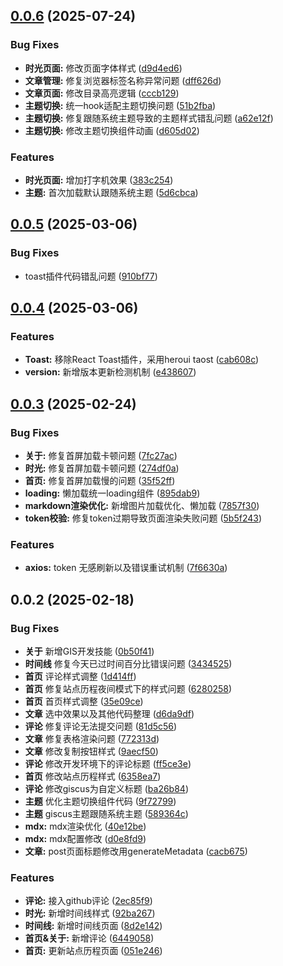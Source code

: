 ## [0.0.6](https://github.com/Lizh606/bok-next-client/compare/v0.0.5-20250306...v0.0.6) (2025-07-24)


### Bug Fixes

* **时光页面:** 修改页面字体样式 ([d9d4ed6](https://github.com/Lizh606/bok-next-client/commit/d9d4ed625c156192cc1af9e2e4fa9605921b3c7e))
* **文章管理:** 修复浏览器标签名称异常问题 ([dff626d](https://github.com/Lizh606/bok-next-client/commit/dff626d2236ab160fc7ce002188e99a9e95fb054))
* **文章页面:** 修改目录高亮逻辑 ([cccb129](https://github.com/Lizh606/bok-next-client/commit/cccb129bb7731fe92b1546ddd4a0971f5f3dc0da))
* **主题切换:** 统一hook适配主题切换问题 ([51b2fba](https://github.com/Lizh606/bok-next-client/commit/51b2fba287f2c05b2af152cde36faf713af304fc))
* **主题切换:** 修复跟随系统主题导致的主题样式错乱问题 ([a62e12f](https://github.com/Lizh606/bok-next-client/commit/a62e12f815f1e9123c48f0eefe1de843b69d12fd))
* **主题切换:** 修改主题切换组件动画 ([d605d02](https://github.com/Lizh606/bok-next-client/commit/d605d020bd5133887220eed518c6e5c0a06ce9a5))


### Features

* **时光页面:** 增加打字机效果 ([383c254](https://github.com/Lizh606/bok-next-client/commit/383c254726f1c1a0bdbc29dbd9f55d93b5328090))
* **主题:** 首次加载默认跟随系统主题 ([5d6cbca](https://github.com/Lizh606/bok-next-client/commit/5d6cbca99a4665716d250227d3c601e775d107e0))



## [0.0.5](https://github.com/Lizh606/bok-next-client/compare/v0.0.4-20250306...v0.0.5) (2025-03-06)


### Bug Fixes

* toast插件代码错乱问题 ([910bf77](https://github.com/Lizh606/bok-next-client/commit/910bf778bc76c402f45225620549ff6c9190bea6))



## [0.0.4](https://github.com/Lizh606/bok-next-client/compare/v0.0.3-20250224...v0.0.4) (2025-03-06)


### Features

* **Toast:** 移除React Toast插件，采用heroui taost ([cab608c](https://github.com/Lizh606/bok-next-client/commit/cab608c7f9397bf5b26b1bc2334f38212d3c51bc))
* **version:** 新增版本更新检测机制 ([e438607](https://github.com/Lizh606/bok-next-client/commit/e438607a8c89c0e3bf2e418d6ea51e1ae0f61ece))



## [0.0.3](https://github.com/Lizh606/bok-next-client/compare/v0.0.2-20250218...v0.0.3) (2025-02-24)


### Bug Fixes

* **关于:** 修复首屏加载卡顿问题 ([7fc27ac](https://github.com/Lizh606/bok-next-client/commit/7fc27ac04eeb03e4334e44ab6beb5c29fdfc87bf))
* **时光:** 修复首屏加载卡顿问题 ([274df0a](https://github.com/Lizh606/bok-next-client/commit/274df0a2f57e27126b0308a6f59182bc469d640a))
* **首页:** 修复首屏加载慢的问题 ([35f52ff](https://github.com/Lizh606/bok-next-client/commit/35f52ff12c4e696af54737a461e7ec7e06b1650a))
* **loading:** 懒加载统一loading组件 ([895dab9](https://github.com/Lizh606/bok-next-client/commit/895dab9a1df373ab18da36067b3233d13a37c3c1))
* **markdown渲染优化:** 新增图片加载优化、懒加载 ([7857f30](https://github.com/Lizh606/bok-next-client/commit/7857f30776a1f7890efd9a29038935ab76aa9ac0))
* **token校验:** 修复token过期导致页面渲染失败问题 ([5b5f243](https://github.com/Lizh606/bok-next-client/commit/5b5f243e334bd659b2a22dda92feaf7ea46300be))


### Features

* **axios:**  token 无感刷新以及错误重试机制 ([7f6630a](https://github.com/Lizh606/bok-next-client/commit/7f6630a893d5a0d92fa1d052d5a1e81927727750))



## 0.0.2 (2025-02-18)

### Bug Fixes

- **关于** 新增GIS开发技能 ([0b50f41](https://github.com/Lizh606/bok-next-client/commit/0b50f41ff617edf765d8877ec6aeff0853d3e2fa))
- **时间线** 修复今天已过时间百分比错误问题 ([3434525](https://github.com/Lizh606/bok-next-client/commit/3434525e6ac534b17e8713de0390a72d0b4d2a2d))
- **首页** 评论样式调整 ([1d414ff](https://github.com/Lizh606/bok-next-client/commit/1d414ffbad37f6e81378d7d762c74ddac165ebe4))
- **首页** 修复站点历程夜间模式下的样式问题 ([6280258](https://github.com/Lizh606/bok-next-client/commit/62802589720d8289f398613aae0acdc63506ca64))
- **首页** 首页样式调整 ([35e09ce](https://github.com/Lizh606/bok-next-client/commit/35e09ce51982d6d41d0d27f53976c42e028da337))
- **文章** 选中效果以及其他代码整理 ([d6da9df](https://github.com/Lizh606/bok-next-client/commit/d6da9dfec18f70ac49f42591554be21e3ed542f3))
- **评论** 修复评论无法提交问题 ([81d5c56](https://github.com/Lizh606/bok-next-client/commit/81d5c56173eb1dc880bf83bf1a1962fb8563b911))
- **文章** 修复表格渲染问题 ([772313d](https://github.com/Lizh606/bok-next-client/commit/772313dc72d8479b2da8a14ebeeb8ebe99c33ab1))
- **文章** 修改复制按钮样式 ([9aecf50](https://github.com/Lizh606/bok-next-client/commit/9aecf50e10b5f75abb218fcd3ad5981baae930ee))
- **评论** 修改开发环境下的评论标题 ([ff5ce3e](https://github.com/Lizh606/bok-next-client/commit/ff5ce3e64d04138d036d4810c1e68d67136de04c))
- **首页** 修改站点历程样式 ([6358ea7](https://github.com/Lizh606/bok-next-client/commit/6358ea7dbdb7c72641931f59e04cfd4a505f3194))
- **评论** 修改giscus为自定义标题 ([ba26b84](https://github.com/Lizh606/bok-next-client/commit/ba26b84541bbc81dab8b9ffc7edebb94db5851ce))
- **主题** 优化主题切换组件代码 ([9f72799](https://github.com/Lizh606/bok-next-client/commit/9f72799144b0521977f5c6712ac0463707e79328))
- **主题** giscus主题跟随系统主题 ([589364c](https://github.com/Lizh606/bok-next-client/commit/589364c14ce2facfa41acb35aca63af0ca2b5cba))
- **mdx:** mdx渲染优化 ([40e12be](https://github.com/Lizh606/bok-next-client/commit/40e12bed0b5d86875daf5fea6ed1718d5deef2a0))
- **mdx:** mdx配置修改 ([d0e8fd9](https://github.com/Lizh606/bok-next-client/commit/d0e8fd9fcdc51922d379b5038af82a2a6a700790))
- **文章:** post页面标题修改用generateMetadata ([cacb675](https://github.com/Lizh606/bok-next-client/commit/cacb675ec2b3008f82f03b2bc022e56e54675dbb))

### Features

- **评论:** 接入github评论 ([2ec85f9](https://github.com/Lizh606/bok-next-client/commit/2ec85f9c34be521954b8d50a34fb252359a9e9a5))
- **时光:** 新增时间线样式 ([92ba267](https://github.com/Lizh606/bok-next-client/commit/92ba26764ee2f04028d380f534cf4be9aa289c48))
- **时间线:** 新增时间线页面 ([8d2e142](https://github.com/Lizh606/bok-next-client/commit/8d2e1420e001a3be24f206cff011679f27342438))
- **首页&关于:** 新增评论 ([6449058](https://github.com/Lizh606/bok-next-client/commit/644905896b88aabea0e8654a9907cc44eadf8e5a))
- **首页:** 更新站点历程页面 ([051e246](https://github.com/Lizh606/bok-next-client/commit/051e24657a478694369c0d513cc86333241814b1))
